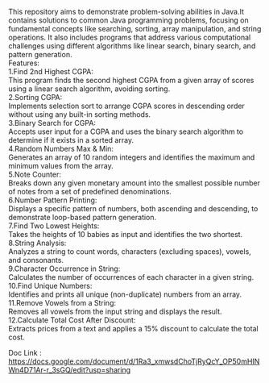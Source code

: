 This repository aims to demonstrate problem-solving abilities in Java.It contains solutions to common Java programming problems, focusing on fundamental concepts like searching, sorting, array manipulation, and string operations. It also includes programs that address various computational challenges using different algorithms like linear search, binary search, and pattern generation. <br>
Features: <br>
1.Find 2nd Highest CGPA: <br>
This program finds the second highest CGPA from a given array of scores using a linear search algorithm, avoiding sorting. <br>
2.Sorting CGPA: <br>
Implements selection sort to arrange CGPA scores in descending order without using any built-in sorting methods. <br>
3.Binary Search for CGPA: <br>
Accepts user input for a CGPA and uses the binary search algorithm to determine if it exists in a sorted array.<br>
4.Random Numbers Max & Min:<br>
Generates an array of 10 random integers and identifies the maximum and minimum values from the array.<br>
5.Note Counter:<br>
Breaks down any given monetary amount into the smallest possible number of notes from a set of predefined denominations.<br>
6.Number Pattern Printing:<br>
Displays a specific pattern of numbers, both ascending and descending, to demonstrate loop-based pattern generation.<br>
7.Find Two Lowest Heights:<br>
Takes the heights of 10 babies as input and identifies the two shortest.<br>
8.String Analysis:<br>
Analyzes a string to count words, characters (excluding spaces), vowels, and consonants.<br>
9.Character Occurrence in String:<br>
Calculates the number of occurrences of each character in a given string.<br>
10.Find Unique Numbers:<br>
Identifies and prints all unique (non-duplicate) numbers from an array.<br>
11.Remove Vowels from a String:<br>
Removes all vowels from the input string and displays the result.<br>
12.Calculate Total Cost After Discount:<br>
Extracts prices from a text and applies a 15% discount to calculate the total cost.<br>

Doc Link :
https://docs.google.com/document/d/1Ra3_xmwsdChoTjRyQcY_OP50mHINWn4D71Ar-r_3sGQ/edit?usp=sharing
